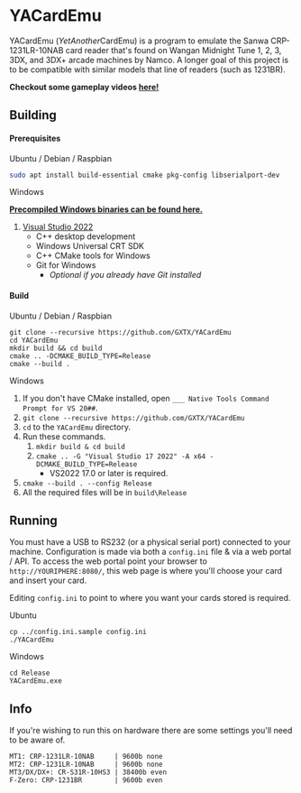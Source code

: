 YACardEmu
============

YACardEmu (*YetAnother*CardEmu) is a program to emulate the Sanwa CRP-1231LR-10NAB card reader that's found on Wangan Midnight Tune 1, 2, 3, 3DX, and 3DX+ arcade machines by Namco. A longer goal of this project is to be compatible with similar models that line of readers (such as 1231BR).

**Checkout some gameplay videos [here!](https://www.youtube.com/channel/UCle6xQNwROzwYfYMyrnIcBQ)**

Building
---------
#### Prerequisites

Ubuntu / Debian / Raspbian

```sh
sudo apt install build-essential cmake pkg-config libserialport-dev
```

Windows

**[Precompiled Windows binaries can be found here.](https://github.com/GXTX/YACardEmu/tags)**

1. [Visual Studio 2022](https://visualstudio.microsoft.com/vs/)
    * C++ desktop development
    * Windows Universal CRT SDK
    * C++ CMake tools for Windows
    * Git for Windows
		* *Optional if you already have Git installed*

#### Build

Ubuntu / Debian / Raspbian

```
git clone --recursive https://github.com/GXTX/YACardEmu
cd YACardEmu
mkdir build && cd build
cmake .. -DCMAKE_BUILD_TYPE=Release
cmake --build .
```

Windows

1. If you don't have CMake installed, open `___ Native Tools Command Prompt for VS 20##`.
2. `git clone --recursive https://github.com/GXTX/YACardEmu`
3. `cd` to the `YACardEmu` directory.
4. Run these commands.
    1. `mkdir build & cd build`
    2. `cmake .. -G "Visual Studio 17 2022" -A x64 -DCMAKE_BUILD_TYPE=Release`
        * VS2022 17.0 or later is required.
5. `cmake --build . --config Release`
6. All the required files will be in `build\Release`

Running
---------

You must have a USB to RS232 (or a physical serial port) connected to your machine. Configuration is made via both a `config.ini` file & via a web portal / API.
To access the web portal point your browser to `http://YOURIPHERE:8080/`, this web page is where you'll choose your card and insert your card.

Editing `config.ini` to point to where you want your cards stored is required.

Ubuntu

```
cp ../config.ini.sample config.ini
./YACardEmu
```

Windows

```
cd Release
YACardEmu.exe
```

Info
---------

If you're wishing to run this on hardware there are some settings you'll need to be aware of.

```
MT1: CRP-1231LR-10NAB     | 9600b none
MT2: CRP-1231LR-10NAB     | 9600b none
MT3/DX/DX+: CR-S31R-10HS3 | 38400b even
F-Zero: CRP-1231BR        | 9600b even
```
